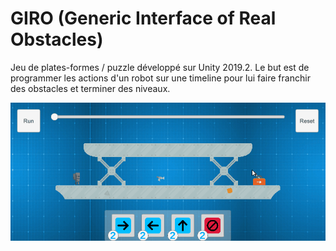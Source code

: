 # GIRO (Generic Interface of Real Obstacles)

Jeu de plates-formes / puzzle développé sur Unity 2019.2. Le but est de programmer les actions d'un robot sur une timeline pour lui faire franchir des obstacles et terminer des niveaux.

![GIF](/Images/Capture.gif)
